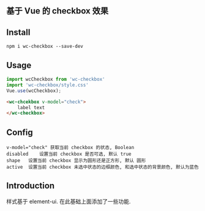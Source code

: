 ## 基于 Vue 的 checkbox 效果

## Install
```shell
npm i wc-checkbox --save-dev

```

## Usage
```javascript
import wcCheckbox from 'wc-checkbox'
import 'wc-checkbox/style.css'
Vue.use(wcCheckbox);
```

```html
<wc-chcekbox v-model="check">
	label text
</wc-checkbox>
```


## Config
```shell
v-model="check"	获取当前 checkbox 的状态, Boolean
disabled	设置当前 checkbox 是否可选, 默认 true
shape	设置当前 checkbox 显示为圆形还是正方形, 默认 圆形
active	设置当前 checkbox 未选中状态的边框颜色, 和选中状态的背景颜色, 默认为蓝色
```


## Introduction
样式基于 element-ui. 在此基础上面添加了一些功能. 